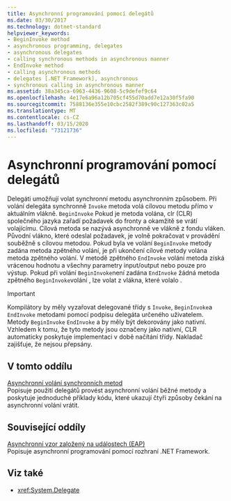 ```yaml
---
title: Asynchronní programování pomocí delegátů
ms.date: 03/30/2017
ms.technology: dotnet-standard
helpviewer_keywords:
- BeginInvoke method
- asynchronous programming, delegates
- asynchronous delegates
- calling synchronous methods in asynchronous manner
- EndInvoke method
- calling asynchronous methods
- delegates [.NET Framework], asynchronous
- synchronous calling in asynchronous manner
ms.assetid: 38a345ca-6963-4436-9608-5c9defef9c64
ms.openlocfilehash: 4e17e6a96a12b705cf455d70add7e12a30f5fa90
ms.sourcegitcommit: 7588136e355e10cbc2582f389c90c127363c02a5
ms.translationtype: MT
ms.contentlocale: cs-CZ
ms.lasthandoff: 03/15/2020
ms.locfileid: "73121736"
---
```

# <a name="asynchronous-programming-using-delegates"></a>Asynchronní programování pomocí delegátů
Delegáti umožňují volat synchronní metodu asynchronním způsobem. Při volání delegáta synchronně `Invoke` metoda volá cílovou metodu přímo v aktuálním vlákně. `BeginInvoke` Pokud je metoda volána, clr (CLR) společného jazyka zařadí požadavek do fronty a okamžitě se vrátí volajícímu. Cílová metoda se nazývá asynchronně ve vlákně z fondu vláken. Původní vlákno, které odeslal požadavek, je volně pokračovat v provádění souběžně s cílovou metodou. Pokud byla ve volání `BeginInvoke` metody zadána metoda zpětného volání, je při ukončení cílové metody volána metoda zpětného volání. V metodě zpětného `EndInvoke` volání metoda získá vrácenou hodnotu a všechny parametry input/output nebo pouze pro výstup. Pokud při volání `BeginInvoke`není zadána `EndInvoke` žádná metoda zpětného `BeginInvoke`volání , lze volat z vlákna, které volalo .  
  
> [!IMPORTANT]
> Kompilátory by měly vyzařovat delegované třídy s `Invoke`, `BeginInvoke`a `EndInvoke` metodami pomocí podpisu delegáta určeného uživatelem. Metody `BeginInvoke` `EndInvoke` a by měly být dekorovány jako nativní. Vzhledem k tomu, že tyto metody jsou označeny jako nativní, CLR automaticky poskytuje implementaci v době načítání třídy. Nakladač zajišťuje, že nejsou přepsány.  
  
## <a name="in-this-section"></a>V tomto oddílu  
 [Asynchronní volání synchronních metod](../../../docs/standard/asynchronous-programming-patterns/calling-synchronous-methods-asynchronously.md)  
 Popisuje použití delegátů provést asynchronní volání běžné metody a poskytuje jednoduché příklady kódu, které ukazují čtyři způsoby čekání na asynchronní volání vrátit.  
  
## <a name="related-sections"></a>Související oddíly  
 [Asynchronní vzor založený na událostech (EAP)](../../../docs/standard/asynchronous-programming-patterns/event-based-asynchronous-pattern-eap.md)  
 Popisuje asynchronní programování pomocí rozhraní .NET Framework.  
  
## <a name="see-also"></a>Viz také

- <xref:System.Delegate>
